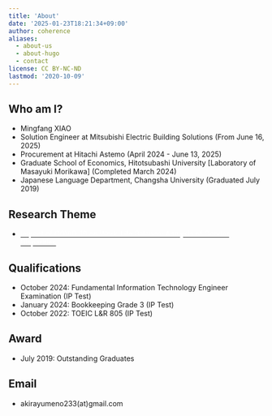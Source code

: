 ```yaml
---
title: 'About'
date: '2025-01-23T18:21:34+09:00'
author: coherence
aliases:
  - about-us
  - about-hugo
  - contact
license: CC BY-NC-ND
lastmod: '2020-10-09'
---
```

## Who am I?
- Mingfang XIAO
- Solution Engineer at Mitsubishi Electric Building Solutions (From June 16, 2025)
- Procurement at Hitachi Astemo (April 2024 - June 13, 2025)
- Graduate School of Economics, Hitotsubashi University [Laboratory of Masayuki Morikawa] (Completed March 2024)
- Japanese Language Department, Changsha University (Graduated July 2019)

## Research Theme

- [<mark style="color: white; background-color: transparent;">Impact of COVID-19 on Work-Life Balance: Analysis of Gender Disparities</mark>](https://ssjda.iss.u-tokyo.ac.jp/Direct/resultsearch.php?eid=1427)

## Qualifications

- October 2024: Fundamental Information Technology Engineer Examination (IP Test)
- January 2024: Bookkeeping Grade 3 (IP Test) 
- October 2022: TOEIC L&R 805 (IP Test)

## Award

- July 2019: Outstanding Graduates

## Email

- akirayumeno233(at)gmail.com
